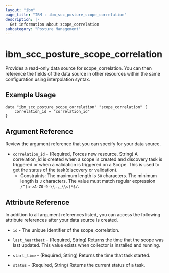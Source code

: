```yaml
---
layout: "ibm"
page_title: "IBM : ibm_scc_posture_scope_correlation"
description: |-
  Get information about scope_correlation
subcategory: "Posture Management"
---
```


# ibm_scc_posture_scope_correlation

Provides a read-only data source for scope_correlation. You can then reference the fields of the data source in other resources within the same configuration using interpolation syntax.

## Example Usage

```hcl
data "ibm_scc_posture_scope_correlation" "scope_correlation" {
	correlation_id = "correlation_id"
}
```

## Argument Reference

Review the argument reference that you can specify for your data source.

* `correlation_id` - (Required, Forces new resource, String) A correlation_Id is created when a scope is created and discovery task is triggered or when a validation is triggered on a Scope. This is used to get the status of the task(discovery or validation).
  * Constraints: The maximum length is `50` characters. The minimum length is `3` characters. The value must match regular expression `/^[a-zA-Z0-9-\\.,_\\s]*$/`.

## Attribute Reference

In addition to all argument references listed, you can access the following attribute references after your data source is created.

* `id` - The unique identifier of the scope_correlation.
* `last_heartbeat` - (Required, String) Returns the time that the scope was last updated. This value exists when collector is installed and running.

* `start_time` - (Required, String) Returns the time that task started.

* `status` - (Required, String) Returns the current status of a task.

